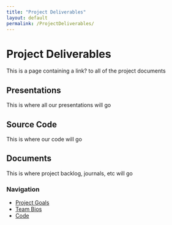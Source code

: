 ```yaml
---
title: "Project Deliverables"
layout: default
permalink: /ProjectDeliverables/
--- 
```

# Project Deliverables
This is a page containing a link? to all of the project documents
## Presentations
This is where all our presentations will go
## Source Code
This is where our code will go
## Documents
This is where project backlog, journals, etc will go

### Navigation
* [Project Goals](https://ldpresley1.github.io/StraySpotter/)
* [Team Bios](https://ldpresley1.github.io/StraySpotter/TeamBios/)
* [Code](https://ldpresley1.github.io/StraySpotter/Code/)

